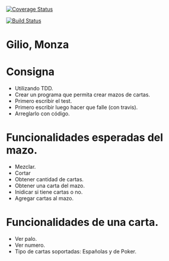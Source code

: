 [![Coverage Status](https://coveralls.io/repos/github/dagostinoips/TDD2018/badge.svg?branch=master)](https://coveralls.io/github/dagostinoips/TDD2018?branch=master)

[![Build Status](https://travis-ci.org/dagostinoips/TDD2018.svg?branch=master)](https://travis-ci.org/dagostinoips/TDD2018)

# Gilio, Monza 

# Consigna

- Utilizando TDD.
- Crear un programa que permita crear mazos de cartas.
- Primero escribir el test.
- Primero escribir luego hacer que falle (con travis).
- Arreglarlo con código.

# Funcionalidades esperadas del mazo.

- Mezclar.
- Cortar
- Obtener cantidad de cartas.
- Obtener una carta del mazo.
- Inidicar si tiene cartas o no.
- Agregar cartas al mazo.

# Funcionalidades de una carta.

- Ver palo.
- Ver numero.
- Tipo de cartas soportadas: Españolas y de Poker.
